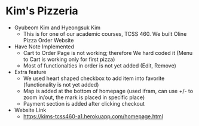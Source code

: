 # Kim's Pizzeria
* Gyubeom Kim and Hyeongsuk Kim
    * This is for one of our academic courses, TCSS 460. We built Oline Pizza Order Website
* Have Note Implemented
    * Cart to Order Page is not working; therefore We hard coded it (Menu to Cart is working only for first pizza)
    * Most of functionalties in order is not yet added (Edit, Remove)
* Extra feature
    * We used heart shaped checkbox to add item into favorite (functionality is not yet added)
    * Map is added at the bottom of homepage (used ifram, can use +/- to zoom in/out, the mark is placed in specific place)
    * Payment section is added after clicking checkout
* Website Link
    * https://kims-tcss460-a1.herokuapp.com/homepage.html